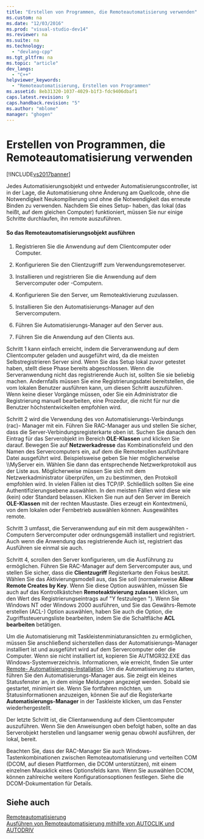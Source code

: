```yaml
---
title: "Erstellen von Programmen, die Remoteautomatisierung verwenden"
ms.custom: na
ms.date: "12/03/2016"
ms.prod: "visual-studio-dev14"
ms.reviewer: na
ms.suite: na
ms.technology: 
  - "devlang-cpp"
ms.tgt_pltfrm: na
ms.topic: "article"
dev_langs: 
  - "C++"
helpviewer_keywords: 
  - "Remoteautomatisierung, Erstellen von Programmen"
ms.assetid: 8eb31320-1037-4029-b1f3-fdc9406dbaf1
caps.latest.revision: 9
caps.handback.revision: "5"
ms.author: "mblome"
manager: "ghogen"
---
```

# Erstellen von Programmen, die Remoteautomatisierung verwenden
[!INCLUDE[vs2017banner](../assembler/inline/includes/vs2017banner.md)]

Jedes Automatisierungsobjekt und entweder Automatisierungscontroller, ist in der Lage, die Automatisierung ohne Änderung am Quellcode, ohne die Notwendigkeit Neukompilierung und ohne die Notwendigkeit das erneute Binden zu verwenden.  Nachdem Sie eines Setup\- haben, das lokal \(das heißt, auf dem gleichen Computer\) funktioniert, müssen Sie nur einige Schritte durchlaufen, ihn remote auszuführen.  
  
#### So das Remoteautomatisierungsobjekt ausführen  
  
1.  Registrieren Sie die Anwendung auf dem Clientcomputer oder Computer.  
  
2.  Konfigurieren Sie den Clientzugriff zum Verwendungsremoteserver.  
  
3.  Installieren und registrieren Sie die Anwendung auf dem Servercomputer oder \-Computern.  
  
4.  Konfigurieren Sie den Server, um Remoteaktivierung zuzulassen.  
  
5.  Installieren Sie den Automatisierungs\-Manager auf den Servercomputern.  
  
6.  Führen Sie Automatisierungs\-Manager auf den Server aus.  
  
7.  Führen Sie die Anwendung auf den Clients aus.  
  
 Schritt 1 kann einfach erreicht, indem die Serveranwendung auf dem Clientcomputer geladen und ausgeführt wird, da die meisten Selbstregistrieren Server sind.  Wenn Sie das Setup lokal zuvor getestet haben, stellt diese Phase bereits abgeschlossen.  Wenn die Serveranwendung nicht das registrierende Auch ist, sollten Sie sie beliebig machen.  Andernfalls müssen Sie eine Registrierungsdatei bereitstellen, die vom lokalen Benutzer ausführen kann, um diesen Schritt auszuführen.  Wenn keine dieser Vorgänge müssen, oder Sie ein Administrator die Registrierung manuell bearbeiten, eine Prozedur, die nicht für nur die Benutzer höchstentwickelten empfohlen wird.  
  
 Schritt 2 wird die Verwendung des von Automatisierungs\-Verbindungs \(rac\)\- Manager mit ein.  Führen Sie RAC\-Manager aus und stellen Sie sicher, dass die Server\-Verbindungsregisterkarte oben ist.  Suchen Sie danach den Eintrag für das Serverobjekt im Bereich **OLE\-Klassen** und klicken Sie darauf.  Bewegen Sie auf **Netzwerkadresse** das Kombinationsfeld und den Namen des Servercomputers ein, auf dem die Remoterollen ausführbare Datei ausgeführt wird.  Beispielsweise geben Sie hier möglicherweise \\\\MyServer ein.  Wählen Sie dann das entsprechende Netzwerkprotokoll aus der Liste aus.  Möglicherweise müssen Sie sich mit dem Netzwerkadministrator überprüfen, um zu bestimmen, den Protokoll empfohlen wird.  In vielen Fällen ist dies TCP\/IP.  Schließlich sollten Sie eine Authentifizierungsebene auswählen.  In den meisten Fällen wird diese wie \(kein\) oder Standard belassen.  Klicken Sie nun auf den Server im Bereich **OLE\-Klassen** mit der rechten Maustaste.  Dies erzeugt ein Kontextmenü, von dem lokalen oder Fernbetrieb auswählen können.  Ausgewähltes remote.  
  
 Schritt 3 umfasst, die Serveranwendung auf ein mit dem ausgewählten \-Computern Servercomputer oder ordnungsgemäß installiert und registriert.  Auch wenn die Anwendung das registrierende Auch ist, registriert das Ausführen sie einmal sie auch.  
  
 Schritt 4, scrollen den Server konfigurieren, um die Ausführung zu ermöglichen.  Führen Sie RAC\-Manager auf dem Servercomputer aus, und stellen Sie sicher, dass die **Clientzugriff** Registerkarte den Fokus besitzt.  Wählen Sie das Aktivierungsmodell aus, das Sie soll \(normalerweise **Allow Remote Creates by Key**.  Wenn Sie diese Option auswählen, müssen Sie auch auf das Kontrollkästchen **Remoteaktivierung zulassen** klicken, um den Wert des Registrierungseintrags auf "Y festzulegen "\).  Wenn Sie Windows NT oder Windows 2000 ausführen, und Sie das Gewährs\-Remote erstellen \(ACL\-\) Option auswählen, haben Sie auch die Option, die Zugriffssteuerungsliste bearbeiten, indem Sie die Schaltfläche **ACL bearbeiten** betätigen.  
  
 Um die Automatisierung mit Taskleistenminiaturansichten zu ermöglichen, müssen Sie anschließend sicherstellen dass der Automatisierungs\-Manager installiert ist und ausgeführt wird auf dem Servercomputer oder die Computer.  Wenn sie nicht installiert ist, kopieren Sie AUTMGR32.EXE das Windows\-Systemverzeichnis.  Informationen, wie erreicht, finden Sie unter [Remote\- Automatisierungs\-Installation](../mfc/remote-automation-installation.md).  Um die Automatisierung zu starten, führen Sie den Automatisierungs\-Manager aus.  Sie zeigt ein kleines Statusfenster an, in dem einige Meldungen angezeigt werden.  Sobald sie gestartet, minimiert sie.  Wenn Sie fortfahren möchten, um Statusinformationen anzuzeigen, können Sie auf die Registerkarte **Automatisierungs\-Manager** in der Taskleiste klicken, um das Fenster wiederhergestellt.  
  
 Der letzte Schritt ist, die Clientanwendung auf dem Clientcomputer auszuführen.  Wenn Sie den Anweisungen oben befolgt haben, sollte an das Serverobjekt herstellen und langsamer wenig genau obwohl ausführen, der lokal, bereit.  
  
 Beachten Sie, dass der RAC\-Manager Sie auch Windows\-Tastenkombinationen zwischen Remoteautomatisierung und verteilten COM \(DCOM, auf diesen Plattformen, die DCOM unterstützen\), mit einem einzelnen Mausklick eines Optionsfelds kann.  Wenn Sie auswählen DCOM, können zahlreiche weitere Konfigurationsoptionen festlegen.  Siehe die DCOM\-Dokumentation für Details.  
  
## Siehe auch  
 [Remoteautomatisierung](../mfc/remote-automation.md)   
 [Ausführen von Remoteautomatisierung mithilfe von AUTOCLIK und AUTODRIV](../mfc/running-remote-automation-using-autoclik-and-autodriv.md)
